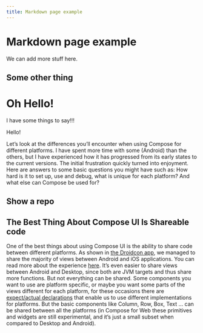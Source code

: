 ```yaml
---
title: Markdown page example
---
```


# Markdown page example

We can add more stuff here.

## Some other thing

# Oh Hello!

I have some things to say!!!

Hello!

<youtube videoUrl="https://www.youtube.com/embed/R2HAxIYhcBE"/>

Let’s look at the differences you’ll encounter when using Compose for different platforms. <!--truncate--> I have spent more time with some (Android) than the others, but I have experienced how it has progressed from its early states to the current versions. The initial frustration quickly turned into enjoyment. Here are answers to some basic questions you might have such as: How hard is it to set up, use and debug, what is unique for each platform? And what else can Compose be used for?

<tlContactUs
link="https://touchlab.co/contact-us/"
message="Compose is an important part of any developer’s toolkit. Learn more about how tools like Compose and KMM will help your team meet their goals."
buttonMessage="Contact Us"/>

## Show a repo

<github org="touchlab" repo="KaMPKit"/>

## The Best Thing About Compose UI Is Shareable code[](https://lively-glacier-0e2009b10-49.centralus.1.azurestaticapps.net/blog/2022/11/23/compose-across-platforms#shareable-code)

One of the best things about using Compose UI is the ability to share code between different platforms. As shown in [the Droidcon app](https://github.com/touchlab/DroidconKotlin), we managed to share the majority of views between Android and iOS applications. You can read more about the experience [here](https://touchlab.co/compose-ui-for-ios/). It’s even easier to share views between Android and Desktop, since both are JVM targets and thus share more functions. But not everything can be shared. Some components you want to use are platform specific, or maybe you want some parts of the views different for each platform, for these occasions there are [expect/actual declarations](https://kotlinlang.org/docs/multiplatform-connect-to-apis.html) that enable us to use different implementations for platforms. But the basic components like Column, Row, Box, Text … can be shared between all the platforms (in Compose for Web these primitives and widgets are still experimental, and it’s just a small subset when compared to Desktop and Android).

<tlNewsletter/>